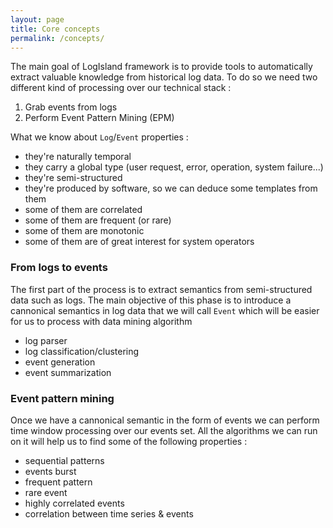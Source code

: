 ```yaml
---
layout: page
title: Core concepts
permalink: /concepts/
---
```


The main goal of LogIsland framework is to provide tools to automatically extract valuable knowledge from historical log data. To do so we need two different kind of processing over our technical stack :

1. Grab events from logs
2. Perform Event Pattern Mining (EPM)

What we know about `Log`/`Event` properties :

- they're naturally temporal
- they carry a global type (user request, error, operation, system failure...)
- they're semi-structured
- they're produced by software, so we can deduce some templates from them
- some of them are correlated
- some of them are frequent (or rare)
- some of them are monotonic
- some of them are of great interest for system operators



### From logs to events
The first part of the process is to extract semantics from semi-structured data such as logs. The main objective of this phase is to introduce a cannonical semantics in log data that we will call `Event` which will be easier for us to process with data mining algorithm


- log parser 
- log classification/clustering
- event generation
- event summarization

### Event pattern mining
Once we have a cannonical semantic in the form of events we can perform time window processing over our events set. All the algorithms we can run on it will help us to find some of the following properties : 

- sequential patterns
- events burst
- frequent pattern
- rare event
- highly correlated events
- correlation between time series & events

